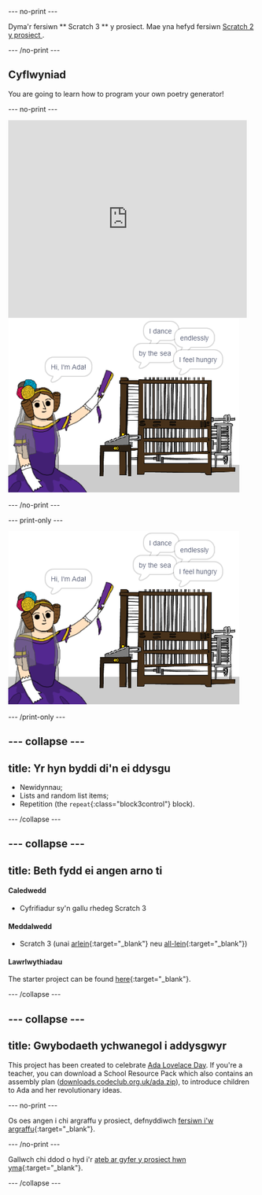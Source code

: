 \--- no-print \---

Dyma'r fersiwn ** Scratch 3 ** y prosiect. Mae yna hefyd fersiwn [ Scratch 2 y prosiect ](https://projects.raspberrypi.org/en/projects/poetry-generator-scratch2).

\--- /no-print \---

## Cyflwyniad

You are going to learn how to program your own poetry generator!

\--- no-print \---

<div class="scratch-preview">
  <iframe allowtransparency="true" width="485" height="402" src="https://scratch.mit.edu/projects/embed/77844926/?autostart=false" frameborder="0" scrolling="no"></iframe>
  <img src="images/poetry-final.png">
</div>

\--- /no-print \---

\--- print-only \---

![sgrînlun gêm](images/poetry-final.png)

\--- /print-only \---

## \--- collapse \---

## title: Yr hyn byddi di'n ei ddysgu

+ Newidynnau;
+ Lists and random list items;
+ Repetition (the `repeat`{:class="block3control"} block).

\--- /collapse \---

## \--- collapse \---

## title: Beth fydd ei angen arno ti

#### Caledwedd

+ Cyfrifiadur sy'n gallu rhedeg Scratch 3

#### Meddalwedd

+ Scratch 3 (unai [arlein](http://rpf.io/scratchon){:target="_blank"} neu [all-lein](http://rpf.io/scratchoff){:target="_blank"})

#### Lawrlwythiadau

The starter project can be found [here](http://rpf.io/p/en/poetry-generator-go){:target="_blank"}.

\--- /collapse \---

## \--- collapse \---

## title: Gwybodaeth ychwanegol i addysgwyr

This project has been created to celebrate [Ada Lovelace Day](https://findingada.com). If you're a teacher, you can download a School Resource Pack which also contains an assembly plan ([downloads.codeclub.org.uk/ada.zip](http://downloads.codeclub.org.uk/ada.zip)), to introduce children to Ada and her revolutionary ideas.

\--- no-print \---

Os oes angen i chi argraffu y prosiect, defnyddiwch [fersiwn i'w argraffu](https://projects.raspberrypi.org/en/projects/poetry-generator/print){:target="_blank"}.

\--- /no-print \---

Gallwch chi ddod o hyd i'r [ateb ar gyfer y prosiect hwn yma](http://rpf.io/p/en/poetry-generator-get){:target="_blank"}.

\--- /collapse \---